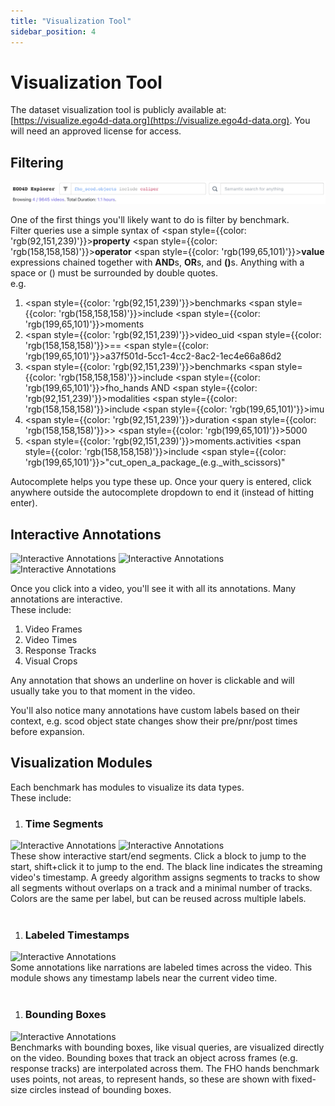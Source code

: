```yaml
---
title: "Visualization Tool"
sidebar_position: 4
---
```


# Visualization Tool

The dataset visualization tool is publicly available at: [https://visualize.ego4d-data.org](https://visualize.ego4d-data.org). You will need an approved license for access.

## Filtering

![Filterbox Example](/img/Filtering_Example_1.png)

One of the first things you'll likely want to do is filter by benchmark.<br />
Filter queries use a simple syntax of <span style={{color: 'rgb(92,151,239)'}}><strong>property</strong></span> <span style={{color: 'rgb(158,158,158)'}}><strong>operator</strong></span> <span style={{color: 'rgb(199,65,101)'}}><strong>value</strong></span> expressions chained together with <strong>AND</strong>s, <strong>OR</strong>s, and <strong>()</strong>s. Anything with a space or () must be surrounded by double quotes.<br/>
e.g.
1. <span style={{color: 'rgb(92,151,239)'}}>benchmarks</span> <span style={{color: 'rgb(158,158,158)'}}>include</span> <span style={{color: 'rgb(199,65,101)'}}>moments</span>
1. <span style={{color: 'rgb(92,151,239)'}}>video_uid</span> <span style={{color: 'rgb(158,158,158)'}}>==</span> <span style={{color: 'rgb(199,65,101)'}}>a37f501d-5cc1-4cc2-8ac2-1ec4e66a86d2</span>
1. <span style={{color: 'rgb(92,151,239)'}}>benchmarks</span> <span style={{color: 'rgb(158,158,158)'}}>include</span> <span style={{color: 'rgb(199,65,101)'}}>fho_hands</span> AND <span style={{color: 'rgb(92,151,239)'}}>modalities</span> <span style={{color: 'rgb(158,158,158)'}}>include</span> <span style={{color: 'rgb(199,65,101)'}}>imu</span>
1. <span style={{color: 'rgb(92,151,239)'}}>duration</span> <span style={{color: 'rgb(158,158,158)'}}>></span> <span style={{color: 'rgb(199,65,101)'}}>5000</span>
1. <span style={{color: 'rgb(92,151,239)'}}>moments.activities</span> <span style={{color: 'rgb(158,158,158)'}}>include</span> <span style={{color: 'rgb(199,65,101)'}}>"cut_open_a_package_(e.g._with_scissors)"</span>

Autocomplete helps you type these up. Once your query is entered, click anywhere outside the autocomplete dropdown to end it (instead of hitting enter).

## Interactive Annotations

<div style={{display: "flex", justifyContent: "space-between"}}>
    <img alt="Interactive Annotations" src={require('@site/static/img/Interactive_Annotations_1.png').default} width="30%" />
    <img alt="Interactive Annotations" src={require('/img/Interactive_Annotations_2.png').default} width="30%" />
    <img alt="Interactive Annotations" src={require('/img/Interactive_Annotations_3.png').default} width="30%" />
</div>

Once you click into a video, you'll see it with all its annotations. Many annotations are interactive.<br/>
These include:
1. Video Frames
2. Video Times
3. Response Tracks
4. Visual Crops

Any annotation that shows an underline on hover is clickable and will usually take you to that moment in the video.

You'll also notice many annotations have custom labels based on their context, e.g. scod object state changes show their pre/pnr/post times before expansion.

## Visualization Modules
Each benchmark has modules to visualize its data types.<br />
These include:
1. ### Time Segments
<div style={{display: "flex", justifyContent: "space-between", alignItems:"start"}}>
    <img alt="Interactive Annotations" src={require('/img/Visualization_Modules_Time_Segments_1.png').default} width="45%" />
    <img alt="Interactive Annotations" src={require('/img/Visualization_Modules_Time_Segments_2.png').default} width="45%" style={{objectFit:"cover"}} />
</div>
These show interactive start/end segments. Click a block to jump to the start, shift+click it to jump to the end. The black line indicates the streaming video's timestamp. A greedy algorithm assigns segments to tracks to show all segments without overlaps on a track and a minimal number of tracks. Colors are the same per label, but can be reused across multiple labels.
<br /><br />

1. ### Labeled Timestamps
<div style={{display: "flex", justifyContent: "space-between", alignItems:"start"}}>
    <img alt="Interactive Annotations" src={require('/img/Visualization_Modules_Labeled_Timestamps_1.png').default} width="50%" />
</div>
Some annotations like narrations are labeled times across the video. This module shows any timestamp labels near the current video time.
<br /><br />

1. ### Bounding Boxes
<div style={{display: "flex", justifyContent: "space-between", alignItems:"start"}}>
    <img alt="Interactive Annotations" src={require('/img/Visualization_Modules_Labeled_Bounding_Boxes_1.png').default} width="80%" />
</div>
Benchmarks with bounding boxes, like visual queries, are visualized directly on the video. Bounding boxes that track an object across frames (e.g. response tracks) are interpolated across them. The FHO hands benchmark uses points, not areas, to represent hands, so these are shown with fixed-size circles instead of bounding boxes.